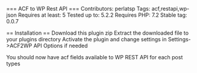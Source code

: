 === ACF to WP Rest API ===
Contributors: perlatsp
Tags: acf,restapi,wp-json
Requires at least: 5
Tested up to: 5.2.2
Requires PHP: 7.2
Stable tag: 0.0.7

== Installation ==
Download this plugin zip
Extract the downloaded file to your plugins directory
Activate the plugin and change settings in Settings->ACF2WP API Options if needed

You should now have acf fields available to WP REST API for each post types
